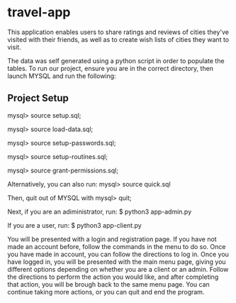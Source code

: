 # travel-app
This application enables users to share ratings and reviews of cities they've 
visited with their friends, as well as to create wish lists of cities 
they want to visit.

The data was self generated using a python script in order to populate the 
tables. To run our project, ensure you are in 
the correct directory, then launch MYSQL and run the following:

## Project Setup

mysql> source setup.sql;

mysql> source load-data.sql;

mysql> source setup-passwords.sql;

mysql> source setup-routines.sql;

mysql> source grant-permissions.sql;

Alternatively, you can also run:
mysql> source quick.sql

Then, quit out of MYSQL with 
mysql> quit;

Next, if you are an adiministrator, run:
$ python3 app-admin.py

If you are a user, run:
$ python3 app-client.py

You will be presented with a login and registration page. If you have not made 
an account before, follow the commands in the menu to do so.
Once you have made in account, you can follow the directions to log in. 
Once you have logged in, you will be presented with the main menu page, 
giving you different options depending on whether you are a client or an admin.
Follow the directions to perform the action you would like, and after
completing that action, you will be brough back to the same menu page.
You can continue taking more actions, or you can quit and end the program.